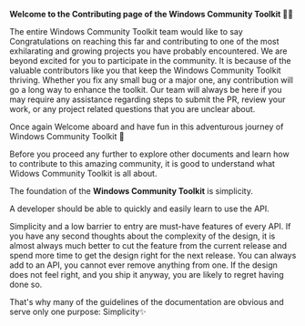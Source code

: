 **Welcome to the Contributing page of the Windows Community Toolkit :tada::tada:**

The entire Windows Community Toolkit team would like to say Congratulations on reaching this far and contributing to one of the most exhilarating and growing projects you have probably encountered. We are beyond excited for you to participate in the community. It is because of the valuable contributors like you that keep the Windows Community Toolkit thriving. Whether you fix any small bug or a major one, any contribution will go a long way to enhance the toolkit. Our team will always be here if you may require any assistance regarding steps to submit the PR, review your work, or any project related questions that you are unclear about.

Once again Welcome aboard and have fun in this adventurous journey of Windows Community Toolkit :raised_hands:

Before you proceed any further to explore other documents and learn how to contribute to this amazing community, it is good to understand what Widows Community Toolkit is all about.

The foundation of the **Windows Community Toolkit** is simplicity.

A developer should be able to quickly and easily learn to use the API.

Simplicity and a low barrier to entry are must-have features of every API. If you have any second thoughts about the complexity of the design, it is almost always much better to cut the feature from the current release and spend more time to get the design right for the next release.
You can always add to an API, you cannot ever remove anything from one. If the design does not feel right, and you ship it anyway, you are likely to regret having done so.

That's why many of the guidelines of the documentation are obvious and serve only one purpose: Simplicity:sparkles:
